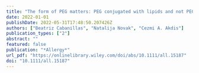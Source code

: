 ```yaml
---
title: "The form of PEG matters: PEG conjugated with lipids and not PEG alone could be the specific form involved in allergic reactions to COVID-19 vaccines"
date: 2022-01-01
publishDate: 2022-05-31T17:48:50.207426Z
authors: ["Beatriz Cabanillas", "Natalija Novak", "Cezmi A. Akdis"]
publication_types: ["2"]
abstract: ""
featured: false
publication: "*Allergy*"
url_pdf: "https://onlinelibrary.wiley.com/doi/abs/10.1111/all.15187"
doi: "10.1111/all.15187"
---
```


